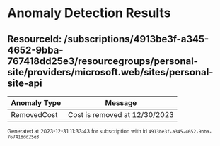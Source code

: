 # Anomaly Detection Results

## ResourceId: /subscriptions/4913be3f-a345-4652-9bba-767418dd25e3/resourcegroups/personal-site/providers/microsoft.web/sites/personal-site-api

| Anomaly Type | Message |
|---|---|
|RemovedCost| Cost is removed at 12/30/2023|


<sup>Generated at 2023-12-31 11:33:43 for subscription with id `4913be3f-a345-4652-9bba-767418dd25e3`</sup>
